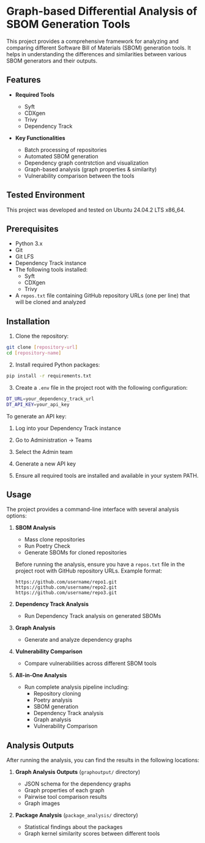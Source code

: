 # Graph-based Differential Analysis of SBOM Generation Tools

This project provides a comprehensive framework for analyzing and comparing different Software Bill of Materials (SBOM) generation tools. It helps in understanding the differences and similarities between various SBOM generators and their outputs.

## Features

- **Required Tools**
  - Syft 
  - CDXgen 
  - Trivy 
  - Dependency Track

- **Key Functionalities**
  - Batch processing of repositories
  - Automated SBOM generation
  - Dependency graph contrstction and visualization
  - Graph-based analysis (graph properties & similarity)
  - Vulnerability comparison between the tools

## Tested Environment
This project was developed and tested on Ubuntu 24.04.2 LTS x86_64.

## Prerequisites

- Python 3.x
- Git
- Git LFS
- Dependency Track instance
- The following tools installed:
  - Syft
  - CDXgen
  - Trivy
- A `repos.txt` file containing GitHub repository URLs (one per line) that will be cloned and analyzed

## Installation

1. Clone the repository:
```bash
git clone [repository-url]
cd [repository-name]
```

2. Install required Python packages:
```bash
pip install -r requirements.txt
```

3. Create a `.env` file in the project root with the following configuration:
```bash
DT_URL=your_dependency_track_url
DT_API_KEY=your_api_key
```

To generate an API key:
1. Log into your Dependency Track instance
2. Go to Administration -> Teams
3. Select the Admin team
4. Generate a new API key

4. Ensure all required tools are installed and available in your system PATH.

## Usage

The project provides a command-line interface with several analysis options:

1. **SBOM Analysis**
   - Mass clone repositories
   - Run Poetry Check
   - Generate SBOMs for cloned repositories

   Before running the analysis, ensure you have a `repos.txt` file in the project root with GitHub repository URLs. Example format:
   ```
   https://github.com/username/repo1.git
   https://github.com/username/repo2.git
   https://github.com/username/repo3.git
   ```

2. **Dependency Track Analysis**
   - Run Dependency Track analysis on generated SBOMs

3. **Graph Analysis**
   - Generate and analyze dependency graphs

4. **Vulnerability Comparison**
   - Compare vulnerabilities across different SBOM tools

5. **All-in-One Analysis**
   - Run complete analysis pipeline including:
     - Repository cloning
     - Poetry analysis
     - SBOM generation
     - Dependency Track analysis
     - Graph analysis
     - Vulnerability Comparison

## Analysis Outputs

After running the analysis, you can find the results in the following locations:

1. **Graph Analysis Outputs** (`graphoutput/` directory)
   - JSON schema for the dependency graphs
   - Graph properties of each graph
   - Pairwise tool comparison results
   - Graph images

2. **Package Analysis** (`package_analysis/` directory)
   - Statistical findings about the packages
   - Graph kernel similarity scores between different tools
